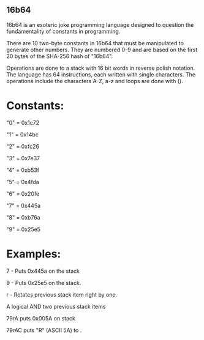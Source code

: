 ## 16b64

16b64 is an esoteric joke programming language designed to question the fundamentality of constants in programming. 

There are 10 two-byte constants in 16b64 that must be manipulated to generate other numbers. They are numbered 0-9 and are based on the first 20 bytes of the SHA-256 hash of "16b64". 

Operations are done to a stack with 16 bit words in reverse polish notation. The language has 64 instructions, each written with single characters. The operations include the characters A-Z, a-z and loops are done with ().

# Constants:

"0" = 0x1c72

"1" = 0x14bc

"2"  = 0xfc26

"3"  = 0x7e37

"4"   = 0xb53f

"5" = 0x4fda

"6"  = 0x20fe

"7"  = 0x445a

"8"  = 0xb76a

"9" = 0x25e5

# Examples:
7 - Puts 0x445a on the stack

9 - Puts 0x25e5 on the stack.

r - Rotates previous stack item right by one.

A logical AND two previous stack items

79rA puts 0x005A on stack 

79rAC puts "R" (ASCII 5A) to <stdout>.

